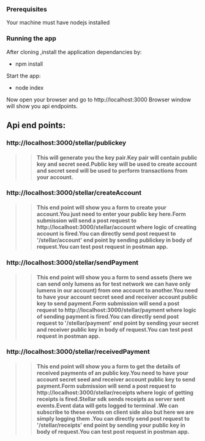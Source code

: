 ### Prerequisites
Your machine must have nodejs installed

### Running the app
After cloning ,install the application dependancies by: <br>
- npm install <br>

Start the app:<br>

- node index <br>

Now open your browser and go to http://localhost:3000
Browser window will show you api endpoints.<br>

## Api end points:
### http://localhost:3000/stellar/publickey
>> #### This will generate you the key pair.Key pair will contain public key and secret seed.Public key will be used to create account and secret seed will be used to perform transactions from your account.


### http://localhost:3000/stellar/createAccount
>> #### This end point will show you a form to create your account.You just need to enter your public key here.Form submission will send a post request to http://localhost:3000/stellar/account  where logic of creating account is fired.You can directly send post request to '/stellar/account' end point by sending publickey in body of request.You can test post request in postman app.


### http://localhost:3000/stellar/sendPayment
>> #### This end point will show you a form to send assets (here we can send only lumens as for test network we can have only lumens in our account) from one account to another.You need to have your account secret seed and receiver account public key to send payment.Form submission will send a post request to http://localhost:3000/stellar/payment  where logic of sending payment is fired.You can directly send post request to '/stellar/payment' end point by sending your secret and receiver public key in body of request.You can test post request in postman app.

### http://localhost:3000/stellar/receivedPayment
>> #### This end point will show you a form to get the details of received payments of an public key.You need to have your account secret seed and receiver account public key to send payment.Form submission will send a post request to http://localhost:3000/stellar/receipts  where logic of getting receipts is fired.Stellar sdk sends receipts as server sent events.Event data will gets logged to terminal .We can subscribe to these events on client side also but here we are simply logging them .You can directly send post request to '/stellar/receipts' end point by sending your public key in body of request.You can test post request in postman app.












